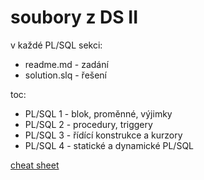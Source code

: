# soubory z DS II


v každé PL/SQL sekci:
- readme.md - zadání
- solution.slq - řešení

toc:
- PL/SQL 1 - blok, proměnné, výjimky
- PL/SQL 2 - procedury, triggery
- PL/SQL 3 - řídící konstrukce a kurzory
- PL/SQL 4 - statické a dynamické PL/SQL

[cheat sheet](https://github.com/ptukovar/plsqlcheatsheet)
